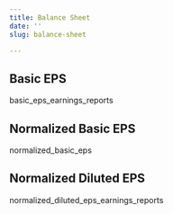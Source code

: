 ```yaml
---
title: Balance Sheet
date: ''
slug: balance-sheet

---
```

## Basic EPS

basic_eps_earnings_reports

## Normalized Basic EPS

normalized_basic_eps

## Normalized Diluted EPS

normalized_diluted_eps_earnings_reports